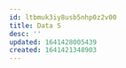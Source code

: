 ```yaml
---
id: ltbmuk3iy8usb5nhp0z2v00
title: Data S
desc: ''
updated: 1641428005439
created: 1641421348903
---
```



